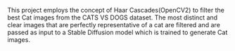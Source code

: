 This project employs the concept of Haar Cascades(OpenCV2) to filter the best Cat images from the CATS VS DOGS dataset. The most distinct and clear images that are perfectly representative of a cat are filtered and are passed as input to a Stable Diffusion model which is trained to generate Cat images.

